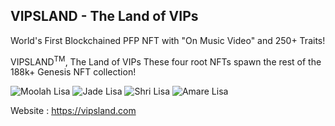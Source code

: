 ## VIPSLAND - The Land of VIPs

<!--

**Here are some ideas to get you started:**

🙋‍♀️ A short introduction - what is your organization all about?
🌈 Contribution guidelines - how can the community get involved?
👩‍💻 Useful resources - where can the community find your docs? Is there anything else the community should know?
🍿 Fun facts - what does your team eat for breakfast?
🧙 Remember, you can do mighty things with the power of [Markdown](https://docs.github.com/github/writing-on-github/getting-started-with-writing-and-formatting-on-github/basic-writing-and-formatting-syntax)
-->
World's First Blockchained PFP NFT with "On Music Video" and 250+ Traits!

VIPSLAND<sup>TM</sup>, The Land of VIPs
These four root NFTs spawn the rest of the 188k+ Genesis NFT collection!

![Moolah Lisa](https://0.m01d.com/x/vpslnd.bcz.com/c/u/_4/XK/FVeo-o/2XD9JdwPQTo3fS91wAtqrH0tm0JyBtuW8cQHEfmtX7k/1-1.png)
![Jade Lisa](https://0.m01d.com/x/vpslnd.bcz.com/c/u/_4/XK/FVeo-o/SydRWBp-LeISOGqt66vA0txLn71NjOEyvfqLyOdTYMI/2-1.png)
![Shri Lisa](https://0.m01d.com/x/vpslnd.bcz.com/c/u/_4/XK/FVeo-o/qdyunrzCujZrcnBclhRgXNDscTI8goIQtN-fRkR_d9A/3-1.png)
![Amare Lisa](https://0.m01d.com/x/vpslnd.bcz.com/c/u/_4/XK/FVeo-o/CG5qJxPLAJsy2w754fx2YnrKFlZaAOCAfz0ug2Ek004/4-1.png)

Website : https://vipsland.com

